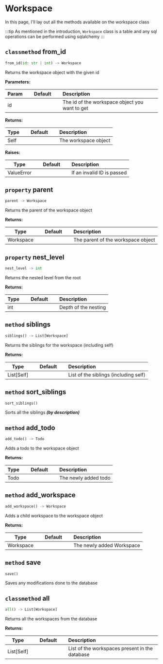 <style>
h2 code {
    color: var(--vp-c-brand-1);
}
</style>

# Workspace

In this page, I'll lay out all the methods available on the workspace class

:::tip
As mentioned in the introduction, `Workspace` class is a table and any sql operations can be performed using sqlalchemy
:::

## `classmethod` from_id

```python
from_id(id: str | int) -> Workspace
```

Returns the workspace object with the given id

**Parameters:**

| Param|<div style="width: 100px">Default</div> |Description|
| ------------- | :----------------:  | :----------------------------------------------------------------------------------------|
| id            |                     | The id of the workspace object you want to get                                           |

**Returns:**

| Type|<div style="width: 100px">Default</div> |Description|
| ------------- | :----------------:  | :----------------------------------------------------------------------------------------|
| Self          |                     | The workspace object                                                                     |

**Raises:**

| Type|<div style="width: 100px">Default</div> |Description|
| ------------- | :----------------:  | :----------------------------------------------------------------------------------------|
| ValueError    |                     | If an invalid ID is passed                                                               |


## `property` parent

```python
parent -> Workspace
```

Returns the parent of the workspace object

**Returns:**

| Type|<div style="width: 100px">Default</div> |Description|
| ------------- | :----------------:  | :----------------------------------------------------------------------------------------|
| Workspace     |                     | The parent of the workspace object                                                       |

## `property` nest_level

```python
nest_level -> int
```

Returns the nested level from the root

**Returns:**

| Type|<div style="width: 100px">Default</div> |Description|
| ------------- | :----------------:  | :----------------------------------------------------------------------------------------|
| int           |                     | Depth of the nesting                                                                     |


## `method` siblings

```python
siblings() -> List[Workspace]
```

Returns the siblings for the workspace (including self)

**Returns:**

| Type|<div style="width: 100px">Default</div> |Description|
| ------------- | :----------------:  | :----------------------------------------------------------------------------------------|
| List[Self]    |                     | List of the siblings (including self)                                                    |


## `method` sort_siblings


```python
sort_siblings()
```

Sorts all the siblings ***(by description)***


## `method` add_todo

```python
add_todo() -> Todo
```

Adds a todo to the workspace object

**Returns:**

| Type|<div style="width: 100px">Default</div> |Description|
| ------------- | :----------------:  | :----------------------------------------------------------------------------------------|
| Todo          |                     | The newly added todo                                                                     |


## `method` add_workspace

```python
add_workspace() -> Workspace
```

Adds a child workspace to the workspace object

**Returns:**

| Type|<div style="width: 100px">Default</div> |Description|
| ------------- | :----------------:  | :----------------------------------------------------------------------------------------|
| Workspace     |                     | The newly added Workspace                                                                |



## `method` save


```python
save()
```

Saves any modifications done to the database

## `classmethod` all

```python
all() -> List[Workspace]
```

Returns all the workspaces from the database

**Returns:**

| Type|<div style="width: 100px">Default</div> |Description|
| ------------- | :----------------:  | :----------------------------------------------------------------------------------------|
| List[Self]    |                     | List of the workspaces present in the database                                           |

